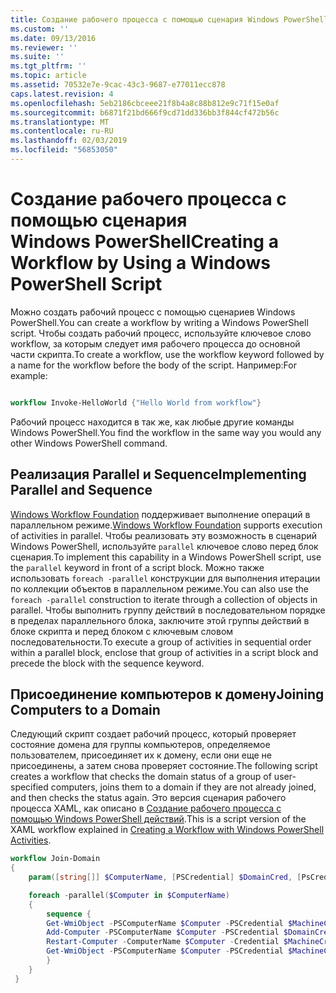 ```yaml
---
title: Создание рабочего процесса с помощью сценария Windows PowerShell | Документация Майкрософт
ms.custom: ''
ms.date: 09/13/2016
ms.reviewer: ''
ms.suite: ''
ms.tgt_pltfrm: ''
ms.topic: article
ms.assetid: 70532e7e-9cac-43c3-9687-e77011ecc878
caps.latest.revision: 4
ms.openlocfilehash: 5eb2186cbceee21f8b4a8c88b812e9c71f15e0af
ms.sourcegitcommit: b6871f21bd666f9cd71dd336bb3f844cf472b56c
ms.translationtype: MT
ms.contentlocale: ru-RU
ms.lasthandoff: 02/03/2019
ms.locfileid: "56853050"
---
```

# <a name="creating-a-workflow-by-using-a-windows-powershell-script"></a><span data-ttu-id="9891c-102">Создание рабочего процесса с помощью сценария Windows PowerShell</span><span class="sxs-lookup"><span data-stu-id="9891c-102">Creating a Workflow by Using a Windows PowerShell Script</span></span>

<span data-ttu-id="9891c-103">Можно создать рабочий процесс с помощью сценариев Windows PowerShell.</span><span class="sxs-lookup"><span data-stu-id="9891c-103">You can create a workflow by writing a Windows PowerShell script.</span></span> <span data-ttu-id="9891c-104">Чтобы создать рабочий процесс, используйте ключевое слово workflow, за которым следует имя рабочего процесса до основной части скрипта.</span><span class="sxs-lookup"><span data-stu-id="9891c-104">To create a workflow, use the workflow keyword followed by a name for the workflow before the body of the script.</span></span> <span data-ttu-id="9891c-105">Например:</span><span class="sxs-lookup"><span data-stu-id="9891c-105">For example:</span></span>

```powershell

workflow Invoke-HelloWorld {"Hello World from workflow"}
```

<span data-ttu-id="9891c-106">Рабочий процесс находится в так же, как любые другие команды Windows PowerShell.</span><span class="sxs-lookup"><span data-stu-id="9891c-106">You find the workflow in the same way you would any other Windows PowerShell command.</span></span>

## <a name="implementing-parallel-and-sequence"></a><span data-ttu-id="9891c-107">Реализация Parallel и Sequence</span><span class="sxs-lookup"><span data-stu-id="9891c-107">Implementing Parallel and Sequence</span></span>

<span data-ttu-id="9891c-108">[Windows Workflow Foundation](https://msdn.microsoft.com/en-us/library/ms735967.aspx) поддерживает выполнение операций в параллельном режиме.</span><span class="sxs-lookup"><span data-stu-id="9891c-108">[Windows Workflow Foundation](https://msdn.microsoft.com/en-us/library/ms735967.aspx) supports execution of activities in parallel.</span></span> <span data-ttu-id="9891c-109">Чтобы реализовать эту возможность в сценарий Windows PowerShell, используйте `parallel` ключевое слово перед блок сценария.</span><span class="sxs-lookup"><span data-stu-id="9891c-109">To implement this capability in a Windows PowerShell script, use the `parallel` keyword in front of a script block.</span></span> <span data-ttu-id="9891c-110">Можно также использовать `foreach -parallel` конструкции для выполнения итерации по коллекции объектов в параллельном режиме.</span><span class="sxs-lookup"><span data-stu-id="9891c-110">You can also use the `foreach -parallel` construction to iterate through a collection of objects in parallel.</span></span> <span data-ttu-id="9891c-111">Чтобы выполнить группу действий в последовательном порядке в пределах параллельного блока, заключите этой группы действий в блоке скрипта и перед блоком с ключевым словом последовательности.</span><span class="sxs-lookup"><span data-stu-id="9891c-111">To execute a group of activities in sequential order within a parallel block, enclose that group of activities in a script block and precede the block with the sequence keyword.</span></span>

## <a name="joining-computers-to-a-domain"></a><span data-ttu-id="9891c-112">Присоединение компьютеров к домену</span><span class="sxs-lookup"><span data-stu-id="9891c-112">Joining Computers to a Domain</span></span>

<span data-ttu-id="9891c-113">Следующий скрипт создает рабочий процесс, который проверяет состояние домена для группы компьютеров, определяемое пользователем, присоединяет их к домену, если они еще не присоединены, а затем снова проверяет состояние.</span><span class="sxs-lookup"><span data-stu-id="9891c-113">The following script creates a workflow that checks the domain status of a group of user-specified computers, joins them to a domain if they are not already joined, and then checks the status again.</span></span> <span data-ttu-id="9891c-114">Это версия сценария рабочего процесса XAML, как описано в [Создание рабочего процесса с помощью Windows PowerShell действий](./creating-a-workflow-with-windows-powershell-activities.md).</span><span class="sxs-lookup"><span data-stu-id="9891c-114">This is a script version of the XAML workflow explained in [Creating a Workflow with Windows PowerShell Activities](./creating-a-workflow-with-windows-powershell-activities.md).</span></span>

```powershell
workflow Join-Domain
{
    param([string[]] $ComputerName, [PSCredential] $DomainCred, [PsCredential] $MachineCred)

    foreach -parallel($Computer in $ComputerName)
    {
        sequence {
        Get-WmiObject -PSComputerName $Computer -PSCredential $MachineCred
        Add-Computer -PSComputerName $Computer -PSCredential $DomainCred
        Restart-Computer -ComputerName $Computer -Credential $MachineCred -For PowerShell -Force -Wait -PSComputerName ""
        Get-WmiObject -PSComputerName $Computer -PSCredential $MachineCred
        }
    }
 }

```